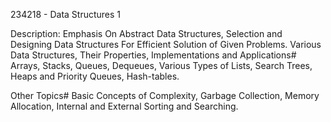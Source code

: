 234218 - Data Structures 1

Description: Emphasis On Abstract Data Structures, Selection and Designing Data
Structures For Efficient Solution of Given Problems. Various Data
Structures, Their Properties, Implementations and Applications#
Arrays, Stacks, Queues, Dequeues, Various Types of Lists, Search
Trees, Heaps and Priority Queues, Hash-tables.

Other Topics#  Basic Concepts of Complexity, Garbage Collection,
Memory Allocation, Internal and External Sorting and Searching.
